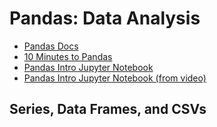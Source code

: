 # Pandas: Data Analysis

- [Pandas Docs](https://pandas.pydata.org/pandas-docs/stable/)
- [10 Minutes to Pandas](https://pandas.pydata.org/pandas-docs/stable/user_guide/10min.html)
- [Pandas Intro Jupyter Notebook](https://github.com/mrdbourke/zero-to-mastery-ml/blob/master/section-2-data-science-and-ml-tools/introduction-to-pandas.ipynb)
- [Pandas Intro Jupyter Notebook (from video)](https://github.com/mrdbourke/zero-to-mastery-ml/blob/master/section-2-data-science-and-ml-tools/introduction-to-pandas-video.ipynb)

## Series, Data Frames, and CSVs
